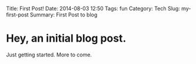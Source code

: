 Title: First Post!
Date: 2014-08-03 12:50
Tags: fun
Category: Tech
Slug: my-first-post
Summary: First Post to blog

# Hey, an initial blog post.

Just getting started.  More to come.